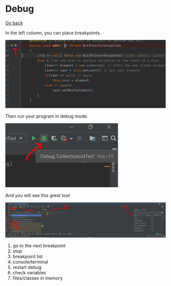 # Debug

[Go back](../index.md#clion)

In the left column, you can place breakpoints.

![breakpoint-example](debug/debug.png)

Then run your program in debug mode.

![clion-run-debug](debug/debug2.png)

And you will see this great tool

![clion-debug-tool](debug/debug3.png)

1. go to the next breakpoint
2. stop
3. breakpoint list
4. console/terminal
5. restart debug
6. check variables
7. files/classes in memory